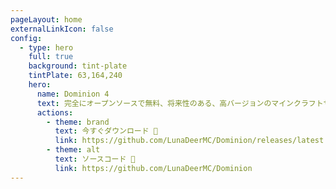 ```yaml
---
pageLayout: home
externalLinkIcon: false
config:
  - type: hero
    full: true
    background: tint-plate
    tintPlate: 63,164,240
    hero:
      name: Dominion 4
      text: 完全にオープンソースで無料、将来性のある、高バージョンのマインクラフトサーバー向けに特別に開発された領土プラグイン。
      actions:
        - theme: brand
          text: 今すぐダウンロード 💾
          link: https://github.com/LunaDeerMC/Dominion/releases/latest
        - theme: alt
          text: ソースコード 🔗
          link: https://github.com/LunaDeerMC/Dominion
---
```

